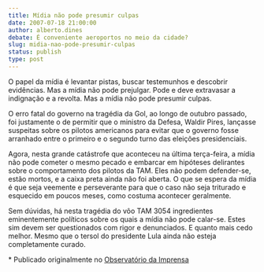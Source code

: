 ```yaml
---
title: Mídia não pode presumir culpas
date: 2007-07-18 21:00:00
author: alberto.dines
debate: É conveniente aeroportos no meio da cidade?
slug: midia-nao-pode-presumir-culpas
status: publish 
type: post
---
```


O papel da mídia é levantar pistas, buscar testemunhos e descobrir evidências. Mas a mídia não pode prejulgar. Pode e deve extravasar a indignação e a revolta. Mas a mídia não pode presumir culpas.   
  
O erro fatal do governo na tragédia da Gol, ao longo de outubro passado, foi justamente o de permitir que o ministro da Defesa, Waldir Pires, lançasse suspeitas sobre os pilotos americanos para evitar que o governo fosse arranhado entre o primeiro e o segundo turno das eleições presidenciais.   
  
Agora, nesta grande catástrofe que aconteceu na última terça-feira, a mídia não pode cometer o mesmo pecado e embarcar em hipóteses delirantes sobre o comportamento dos pilotos da TAM. Eles não podem defender-se, estão mortos, e a caixa preta ainda não foi aberta. O que se espera da mídia é que seja veemente e perseverante para que o caso não seja triturado e esquecido em poucos meses, como costuma acontecer geralmente.  
  
Sem dúvidas, há nesta tragédia do vôo TAM 3054 ingredientes eminentemente políticos sobre os quais a mídia não pode calar-se. Estes sim devem ser questionados com rigor e denunciados. E quanto mais cedo melhor. Mesmo que o tersol do presidente Lula ainda não esteja completamente curado.  
  
\* Publicado originalmente no [Observatório da Imprensa](http://observatorio.ultimosegundo.ig.com.br/)
